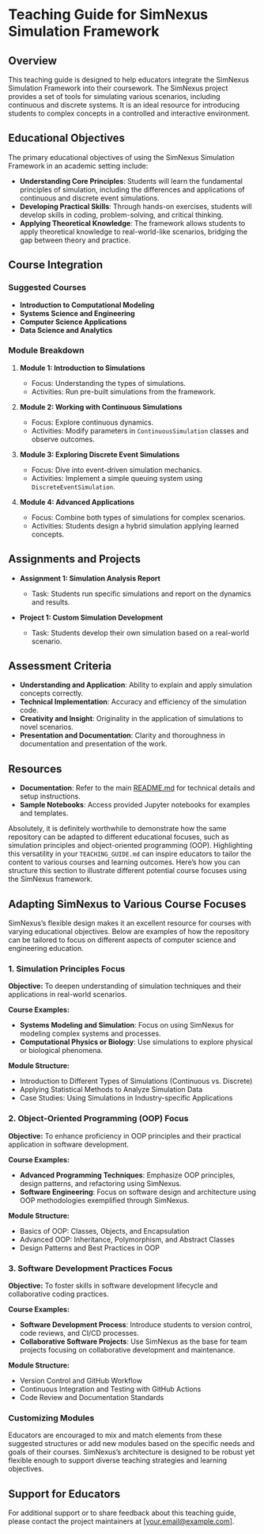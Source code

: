 # Teaching Guide for SimNexus Simulation Framework

## Overview

This teaching guide is designed to help educators integrate the SimNexus Simulation Framework into their coursework. The SimNexus project provides a set of tools for simulating various scenarios, including continuous and discrete systems. It is an ideal resource for introducing students to complex concepts in a controlled and interactive environment.

## Educational Objectives

The primary educational objectives of using the SimNexus Simulation Framework in an academic setting include:

- **Understanding Core Principles**: Students will learn the fundamental principles of simulation, including the differences and applications of continuous and discrete event simulations.
- **Developing Practical Skills**: Through hands-on exercises, students will develop skills in coding, problem-solving, and critical thinking.
- **Applying Theoretical Knowledge**: The framework allows students to apply theoretical knowledge to real-world-like scenarios, bridging the gap between theory and practice.

## Course Integration

### Suggested Courses

- **Introduction to Computational Modeling**
- **Systems Science and Engineering**
- **Computer Science Applications**
- **Data Science and Analytics**

### Module Breakdown

1. **Module 1: Introduction to Simulations**
   - Focus: Understanding the types of simulations.
   - Activities: Run pre-built simulations from the framework.

2. **Module 2: Working with Continuous Simulations**
   - Focus: Explore continuous dynamics.
   - Activities: Modify parameters in `ContinuousSimulation` classes and observe outcomes.

3. **Module 3: Exploring Discrete Event Simulations**
   - Focus: Dive into event-driven simulation mechanics.
   - Activities: Implement a simple queuing system using `DiscreteEventSimulation`.

4. **Module 4: Advanced Applications**
   - Focus: Combine both types of simulations for complex scenarios.
   - Activities: Students design a hybrid simulation applying learned concepts.

## Assignments and Projects

- **Assignment 1: Simulation Analysis Report**
  - Task: Students run specific simulations and report on the dynamics and results.
  
- **Project 1: Custom Simulation Development**
  - Task: Students develop their own simulation based on a real-world scenario.

## Assessment Criteria

- **Understanding and Application**: Ability to explain and apply simulation concepts correctly.
- **Technical Implementation**: Accuracy and efficiency of the simulation code.
- **Creativity and Insight**: Originality in the application of simulations to novel scenarios.
- **Presentation and Documentation**: Clarity and thoroughness in documentation and presentation of the work.

## Resources

- **Documentation**: Refer to the main [README.md](README.md) for technical details and setup instructions.
- **Sample Notebooks**: Access provided Jupyter notebooks for examples and templates.


Absolutely, it is definitely worthwhile to demonstrate how the same repository can be adapted to different educational focuses, such as simulation principles and object-oriented programming (OOP). Highlighting this versatility in your `TEACHING_GUIDE.md` can inspire educators to tailor the content to various courses and learning outcomes. Here’s how you can structure this section to illustrate different potential course focuses using the SimNexus framework.

## Adapting SimNexus to Various Course Focuses

SimNexus’s flexible design makes it an excellent resource for courses with varying educational objectives. Below are examples of how the repository can be tailored to focus on different aspects of computer science and engineering education.

### 1. Simulation Principles Focus

**Objective:** To deepen understanding of simulation techniques and their applications in real-world scenarios.

**Course Examples:**
- **Systems Modeling and Simulation**: Focus on using SimNexus for modeling complex systems and processes.
- **Computational Physics or Biology**: Use simulations to explore physical or biological phenomena.

**Module Structure:**
- Introduction to Different Types of Simulations (Continuous vs. Discrete)
- Applying Statistical Methods to Analyze Simulation Data
- Case Studies: Using Simulations in Industry-specific Applications

### 2. Object-Oriented Programming (OOP) Focus

**Objective:** To enhance proficiency in OOP principles and their practical application in software development.

**Course Examples:**
- **Advanced Programming Techniques**: Emphasize OOP principles, design patterns, and refactoring using SimNexus.
- **Software Engineering**: Focus on software design and architecture using OOP methodologies exemplified through SimNexus.

**Module Structure:**
- Basics of OOP: Classes, Objects, and Encapsulation
- Advanced OOP: Inheritance, Polymorphism, and Abstract Classes
- Design Patterns and Best Practices in OOP

### 3. Software Development Practices Focus

**Objective:** To foster skills in software development lifecycle and collaborative coding practices.

**Course Examples:**
- **Software Development Process**: Introduce students to version control, code reviews, and CI/CD processes.
- **Collaborative Software Projects**: Use SimNexus as the base for team projects focusing on collaborative development and maintenance.

**Module Structure:**
- Version Control and GitHub Workflow
- Continuous Integration and Testing with GitHub Actions
- Code Review and Documentation Standards

### Customizing Modules

Educators are encouraged to mix and match elements from these suggested structures or add new modules based on the specific needs and goals of their courses. SimNexus’s architecture is designed to be robust yet flexible enough to support diverse teaching strategies and learning objectives.


## Support for Educators

For additional support or to share feedback about this teaching guide, please contact the project maintainers at [your.email@example.com].

